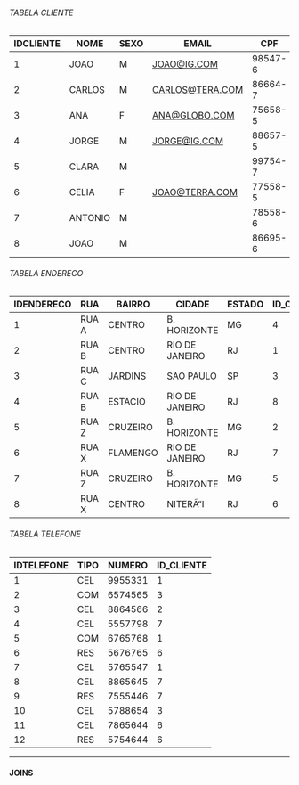 ###### TABELA CLIENTE
IDCLIENTE|NOME   |SEXO|EMAIL          |CPF    |
---------|-------|----|---------------|-------|
        1|JOAO   |M   |JOAO@IG.COM    |98547-6
        2|CARLOS |M   |CARLOS@TERA.COM|86664-7
        3|ANA    |F   |ANA@GLOBO.COM  |75658-5
        4|JORGE  |M   |JORGE@IG.COM   |88657-5
        5|CLARA  |M   |               |99754-7
        6|CELIA  |F   |JOAO@TERRA.COM |77558-5
        7|ANTONIO|M   |               |78558-6
        8|JOAO   |M   |               |86695-6

###### TABELA ENDERECO
IDENDERECO|RUA  |BAIRRO  |CIDADE        |ESTADO|ID_CLIENTE
----------|-----|--------|--------------|------|----------|
         1|RUA A|CENTRO  |B. HORIZONTE  |MG    |         4
         2|RUA B|CENTRO  |RIO DE JANEIRO|RJ    |         1
         3|RUA C|JARDINS |SAO PAULO     |SP    |         3
         4|RUA B|ESTACIO |RIO DE JANEIRO|RJ    |         8
         5|RUA Z|CRUZEIRO|B. HORIZONTE  |MG    |         2
         6|RUA X|FLAMENGO|RIO DE JANEIRO|RJ    |         7
         7|RUA Z|CRUZEIRO|B. HORIZONTE  |MG    |         5
         8|RUA X|CENTRO  |NITERÃ“I      |RJ    |         6

###### TABELA TELEFONE
IDTELEFONE|TIPO|NUMERO |ID_CLIENTE
----------|----|-------|----------
         1|CEL |9955331|         1
         2|COM |6574565|         3
         3|CEL |8864566|         2
         4|CEL |5557798|         7
         5|COM |6765768|         1
         6|RES |5676765|         6
         7|CEL |5765547|         1
         8|CEL |8865645|         7
         9|RES |7555446|         7
        10|CEL |5788654|         3
        11|CEL |7865644|         6
        12|RES |5754644|         6
------------
#### JOINS

